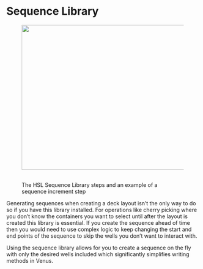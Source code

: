 # Sequence Library

<figure><img src="https://sp-ao.shortpixel.ai/client/to_auto,q_lossless,ret_img,w_732,h_378/https://raverobot.com/wp-content/uploads/2018/11/Seq_combo.jpg" alt="" height="378" width="732"><figcaption><p><br>The HSL Sequence Library steps and an example of a sequence increment step</p></figcaption></figure>

Generating sequences when creating a deck layout isn’t the only way to do so if you have this library installed. For operations like cherry picking where you don’t know the containers you want to select until after the layout is created this library is essential. If you create the sequence ahead of time then you would need to use complex logic to keep changing the start and end points of the sequence to skip the wells you don’t want to interact with.

Using the sequence library allows for you to create a sequence on the fly with only the desired wells included which significantly simplifies writing methods in Venus.
